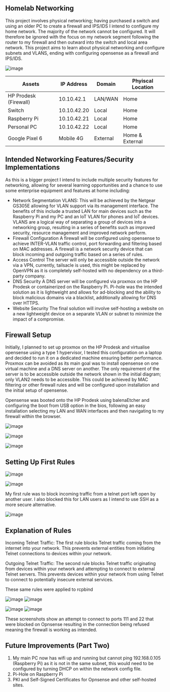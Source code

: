 ## Homelab Networking

This project involves physical networking; having purchased a switch and using an older PC to create a firewall and IPS/IDS I intend to configure my home network. The majority of the network cannot be configured. It will therefore be ignored with the focus on my network segment following the router to my firewall and then outward into the switch and local area network. This project aims to learn about physical networking and configure subnets and VLANS, ending with configuring opensense as a firewall and IPS/IDS. 


![image](https://github.com/ItWozNotMe/itwoznotme.github.io/assets/74746341/96fcd3f6-8329-4940-b914-aec82ef451cf)


| Assets              | IP Address | Domain| Phyiscal Location |
|--------------------|------------|-------|-------------------|
| HP Prodesk (Firewall) | 10.10.42.1 | LAN/WAN | Home         |
| Switch             |10.10.42.20 | Local | Home              |
| Raspberry Pi       |10.10.42.21 | Local | Home              |
| Personal PC        |10.10.42.22 | Local | Home              |
| Google Pixel 6     | Mobile 4G  |External| Home & External  |

## Intended Networking Features/Security Implementations

As this is a bigger project I intend to include multiple security features for networking, allowing for several learning opportunities and a chance to use some enterprise equipment and features at home including:

- Network Segmentation
VLANS: This will be achieved by the Netgear GS305E allowing for VLAN support via its management interface. The benefits of this include a trusted LAN for main devices such as the Raspberry Pi and my PC and an IoT VLAN for phones and IoT devices. VLANS are a logical way of separating a group of devices into a networking group, resulting in a series of benefits such as improved security, resource management and improved network perform.  
- Firewall Configuration
A firewall will be configured using opensense to achieve INTER-VLAN traffic control, port forwarding and filtering based on MAC addresses. A firewall is a network security device that can block incoming and outgoing traffic based on a series of rules.
- Access Control
The server will only be accessible outside the network via a VPN, currently, tailsacle is used, this might be replaced by OpenVPN as it is completely self-hosted with no dependency on a third-party company.
- DNS Security
A DNS server will be configured via proxmox on the HP Prodesk or containerized on the Raspberry Pi. Pi-hole was the intended solution as it is lightweight and allows for ad-blocking and the ability to block
malicious domains via a blacklist, additionally allowing for DNS over HTTPS.
- Website Security
The final solution will involve self-hosting a website on a new lightweight device on a separate VLAN or subnet to minimize the impact of a compromise.

## Firewall Setup

Initially, I planned to set up proxmox on the HP Prodesk and virtualise opensense using a type 1 hypervisor, I tested this configuration on a laptop and decided to run it on a dedicated machine ensuring better performance. Proxmox can be avoided as its main goal was to install opensense on one virtual machine and a DNS server on another. The only requirement of the server is to be accessible outside the network shown in the initial diagram; only VLAN2 needs to be accessible. This could be achieved by MAC filtering or other firewall rules and will be configured upon installation and the initial setup of opensense. 

Opensense was booted onto the HP Prodesk using balenaEtcher and configuring the boot from USB option in the bios, following an easy installation selecting my LAN and WAN interfaces and then navigating to my firewall within the browser. 

![image](https://github.com/ItWozNotMe/itwoznotme.github.io/assets/74746341/e412a704-6195-487a-bbf5-c1b7c9749066)

![image](https://github.com/ItWozNotMe/itwoznotme.github.io/assets/74746341/16e4e375-a785-4f6e-80de-50a53abb93d1)

![image](https://github.com/ItWozNotMe/itwoznotme.github.io/assets/74746341/d5eb58d2-12ab-41e3-956a-187279e531fa)

## Setting Up First Rules

![image](https://github.com/ItWozNotMe/itwoznotme.github.io/assets/74746341/d60187c9-b034-4f83-807b-14aa4033366c)

![image](https://github.com/ItWozNotMe/itwoznotme.github.io/assets/74746341/a2e84065-1272-49bd-aa3a-3dc5fe15fe48)


My first rule was to block incoming traffic from a telnet port left open by another user. I also blocked this for LAN users as I intend to use SSH as a more secure alternative.

![image](https://github.com/ItWozNotMe/itwoznotme.github.io/assets/74746341/aff470f0-51d5-47b9-b590-358e8f64c495)

## Explanation of Rules

Incoming Telnet Traffic: The first rule blocks Telnet traffic coming from the internet into your network. This prevents external entities from initiating Telnet connections to devices within your network.

Outgoing Telnet Traffic: The second rule blocks Telnet traffic originating from devices within your network and attempting to connect to external Telnet servers. This prevents devices within your network from using Telnet to connect to potentially insecure external services.

These same rules were applied to rcpbind

![image](https://github.com/ItWozNotMe/itwoznotme.github.io/assets/74746341/0e779bd7-b176-4cf5-bdad-89b56596a2f4)
![image](https://github.com/ItWozNotMe/itwoznotme.github.io/assets/74746341/17fe249c-17ed-449f-b6d2-58db1f319455)

![image](https://github.com/ItWozNotMe/itwoznotme.github.io/assets/74746341/0e3262e8-fc7a-4310-9eea-7141bb78bced)
![image](https://github.com/ItWozNotMe/itwoznotme.github.io/assets/74746341/9199c079-ac2a-406f-b9fa-d1dc6396f8b9)

These screenshots show an attempt to connect to ports 111 and 22 that were blocked on Opnsense resulting in the connection being refused meaning the firewall is working as intended.


## Future Improvements (Part Two)
1. My main PC now has wifi up and running but cannot ping 192.168.0.105 (Raspberry Pi) as it is not in the same subnet, this would need to be configured by turning DHCP on within the network config file.
2. Pi-Hole on Raspberry Pi
3. PKI and Self-Signed Certificates for Opnsense and other self-hosted sites.



